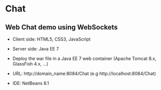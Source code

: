 # Chat 

## Web Chat demo using WebSockets

- Client side: HTML5, CSS3, JavaScript
- Server side: Java EE 7

- Deploy the war file in a Java EE 7 web container (Apache Tomcat 8.x, GlassFish 4.x, ...)

- URL: http://domain_name:8084/Chat (e.g http://localhost:8084/Chat)
  
- IDE: NetBeans 8.1 
